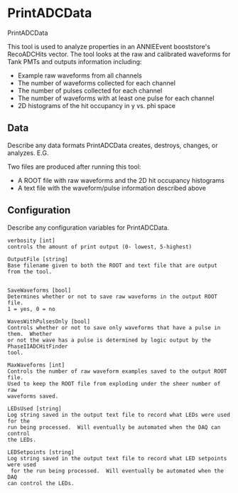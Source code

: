 # PrintADCData

PrintADCData

This tool is used to analyze properties in an ANNIEEvent booststore's
RecoADCHits vector.  The tool looks at the raw and calibrated waveforms
for Tank PMTs and outputs information including:
  - Example raw waveforms from all channels
  - The number of waveforms collected for each channel
  - The number of pulses collected for each channel 
  - The number of waveforms with at least one pulse for each channel
  - 2D histograms of the hit occupancy in y vs. phi space

## Data

Describe any data formats PrintADCData creates, destroys, changes, or analyzes. E.G.

Two files are produced after running this tool:
  - A ROOT file with raw waveforms and the 2D hit occupancy histograms
  - A text file with the waveform/pulse information described above

## Configuration

Describe any configuration variables for PrintADCData.

```
verbosity [int]
controls the amount of print output (0- lowest, 5-highest)

OutputFile [string]
Base filename given to both the ROOT and text file that are output from the tool.


SaveWaveforms [bool]
Determines whether or not to save raw waveforms in the output ROOT file.  
1 = yes, 0 = no

WavesWithPulsesOnly [bool]
Controls whether or not to save only waveforms that have a pulse in them.  Whether
or not the wave has a pulse is determined by logic output by the PhaseIIADCHitFinder
tool.

MaxWaveforms [int]
Controls the number of raw waveform examples saved to the output ROOT file.  
Used to keep the ROOT file from exploding under the sheer number of raw 
waveforms saved.

LEDsUsed [string]
Log string saved in the output text file to record what LEDs were used for the 
run being processed.  Will eventually be automated when the DAQ can control 
the LEDs.

LEDSetpoints [string]
Log string saved in the output text file to record what LED setpoints were used
 for the run being processed.  Will eventually be automated when the DAQ 
can control the LEDs.
